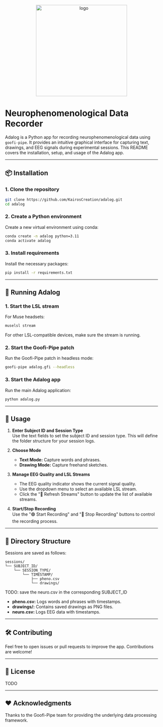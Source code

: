 <p align="center">
  <img src="https://github.com/user-attachments/assets/4dcdb86c-61b9-46f9-a337-43bb1a4265c6" alt="logo" width="300">
</p>

# Neurophenomenological Data Recorder

Adalog is a Python app for recording neurophenomenological data using `goofi-pipe`. It provides an intuitive graphical interface for capturing text, drawings, and EEG signals during experimental sessions. This README covers the installation, setup, and usage of the Adalog app.

---

## 📦 Installation

### 1. Clone the repository
```bash
git clone https://github.com/KairosCreation/adalog.git
cd adalog
```

### 2. Create a Python environment
Create a new virtual environment using conda:
```bash
conda create -n adalog python=3.11
conda activate adalog
```

### 3. Install requirements
Install the necessary packages:
```bash
pip install -r requirements.txt
```

---

## 🚀 Running Adalog

### 1. Start the LSL stream
For Muse headsets:
```bash
muselsl stream
```

For other LSL-compatible devices, make sure the stream is running.

### 2. Start the Goofi-Pipe patch
Run the Goofi-Pipe patch in headless mode:
```bash
goofi-pipe adalog.gfi --headless 
```

### 3. Start the Adalog app
Run the main Adalog application:
```bash
python adalog.py
```

---

## 📝 Usage

1. **Enter Subject ID and Session Type**  
   Use the text fields to set the subject ID and session type. This will define the folder structure for your session logs.

3. **Choose Mode**  
   - **Text Mode:** Capture words and phrases.
   - **Drawing Mode:** Capture freehand sketches.

4. **Manage EEG Quality and LSL Streams**  
   - The EEG quality indicator shows the current signal quality.
   - Use the dropdown menu to select an available LSL stream.
   - Click the "🔄 Refresh Streams" button to update the list of available streams.

5. **Start/Stop Recording**  
   Use the "🟢 Start Recording" and "🔴 Stop Recording" buttons to control the recording process.

---

## 📂 Directory Structure

Sessions are saved as follows:
```
sessions/
└── SUBJECT_ID/
    └── SESSION_TYPE/
        └── TIMESTAMP/
            ├── pheno.csv
            └── drawings/
```
TODO: save the neuro.csv in the corresponding SUBJECT_ID

- **pheno.csv:** Logs words and phrases with timestamps.
- **drawings/:** Contains saved drawings as PNG files.
- **neuro.csv:** Logs EEG data with timestamps.

---

## 🛠️ Contributing

Feel free to open issues or pull requests to improve the app. Contributions are welcome!

---

## 📄 License

TODO

---

## ❤️ Acknowledgments

Thanks to the Goofi-Pipe team for providing the underlying data processing framework.
